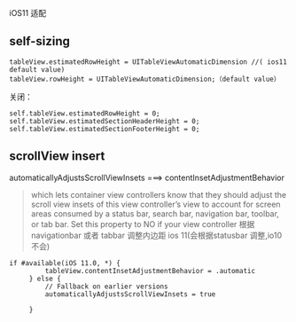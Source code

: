 
iOS11 适配

## self-sizing
```
tableView.estimatedRowHeight = UITableViewAutomaticDimension //( ios11 default value)
tableView.rowHeight = UITableViewAutomaticDimension;（default value）
```
关闭：
```
self.tableView.estimatedRowHeight = 0;
self.tableView.estimatedSectionHeaderHeight = 0;
self.tableView.estimatedSectionFooterHeight = 0;

```

## scrollView insert
automaticallyAdjustsScrollViewInsets ===>  contentInsetAdjustmentBehavior
> which lets container view controllers know that they should adjust the scroll view insets of this view controller’s view to account for screen areas consumed by a status bar, search bar, navigation bar, toolbar, or tab bar. Set this property to NO if your view controller
根据navigationbar  或者 tabbar 调整内边距
ios 11(会根据statusbar 调整,io10不会)
```
if #available(iOS 11.0, *) {
         tableView.contentInsetAdjustmentBehavior = .automatic
     } else {
         // Fallback on earlier versions
         automaticallyAdjustsScrollViewInsets = true

     }
```
